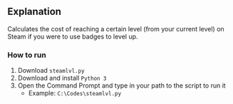 ## Explanation
Calculates the cost of reaching a certain level (from your current level) on Steam if you were to use badges to level up.

### How to run
1. Download ```steamlvl.py```
2. Download and install ```Python 3```
3. Open the Command Prompt and type in your path to the script to run it
   - Example: ```C:\Codes\steamlvl.py```
